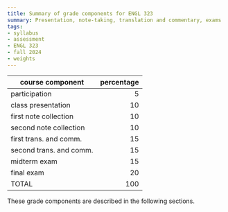 ```yaml
---
title: Summary of grade components for ENGL 323
summary: Presentation, note-taking, translation and commentary, exams
tags:
- syllabus
- assessment
- ENGL 323
- fall 2024
- weights
---
```

course component           | percentage
---------------------------|--------:
participation              | 5
class presentation         | 10
first note collection      | 10
second note collection     | 10
first trans. and comm. | 15
second trans. and comm. | 15
midterm exam               | 15
final exam                 | 20
TOTAL                      |100

These grade components are described in the following sections.

